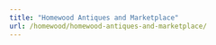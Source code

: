 ```yaml
---
title: "Homewood Antiques and Marketplace"
url: /homewood/homewood-antiques-and-marketplace/
---
```

